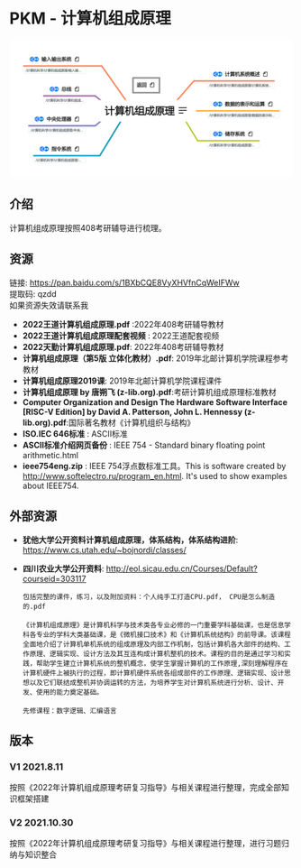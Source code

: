 # PKM - 计算机组成原理  
![image text](./resources/计算机组成原理.png)
## 介绍
计算机组成原理按照408考研辅导进行梳理。
## 资源
链接: https://pan.baidu.com/s/1BXbCQE8VyXHVfnCqWeIFWw  
提取码: qzdd  
如果资源失效请联系我

* __2022王道计算机组成原理.pdf__ :2022年408考研辅导教材  
* __2022王道计算机组成原理配套视频__ : 2022王道配套视频  
* __2022天勤计算机组成原理.pdf__: 2022年408考研辅导教材  
* __计算机组成原理（第5版 立体化教材）.pdf__: 2019年北邮计算机学院课程参考教材
* __计算机组成原理2019课__: 2019年北邮计算机学院课程课件
* __计算机组成原理 by 唐朔飞 (z-lib.org).pdf__:考研计算机组成原理标准教材  
* __Computer Organization and Design The Hardware Software Interface [RISC-V Edition] by David A. Patterson, John L. Hennessy (z-lib.org).pdf__:国际著名教材《计算机组织与结构》  
* __ISO.IEC 646标准__ : ASCII标准  
* __ASCII标准介绍网页备份__ : IEEE 754 - Standard binary floating point arithmetic.html  
* __ieee754eng.zip__ : IEEE 754浮点数标准工具。This is software created by http://www.softelectro.ru/program_en.html. It's used to show examples about IEEE754.  

## 外部资源

* __犹他大学公开资料计算机组成原理，体系结构，体系结构进阶__: https://www.cs.utah.edu/~bojnordi/classes/

* __四川农业大学公开资料__: http://eol.sicau.edu.cn/Courses/Default?courseid=303117

  ```
  包括完整的课件，练习，以及附加资料：个人纯手工打造CPU.pdf，	CPU是怎么制造的.pdf
  
  《计算机组成原理》是计算机科学与技术类各专业必修的一门重要学科基础课，也是信息学科各专业的学科大类基础课，是《微机接口技术》和《计算机系统结构》的前导课。该课程全面地介绍了计算机单机系统的组成原理及内部工作机制，包括计算机各大部件的结构、工作原理、逻辑实现、设计方法及其互连构成计算机整机的技术。课程的目的是通过学习和实践，帮助学生建立计算机系统的整机概念，使学生掌握计算机的工作原理,深刻理解程序在计算机硬件上被执行的过程，即计算机硬件系统各组成部件的工作原理、逻辑实现、设计思想以及它们联结成整机并协调运转的方法，为培养学生对计算机系统进行分析、设计、开发、使用的能力奠定基础。
  
  先修课程：数字逻辑、汇编语言
  ```

  

## 版本
### V1 2021.8.11
按照《2022年计算机组成原理考研复习指导》与相关课程进行整理，完成全部知识框架搭建  
### V2 2021.10.30
按照《2022年计算机组成原理考研复习指导》与相关课程进行整理，进行习题归纳与知识整合  
